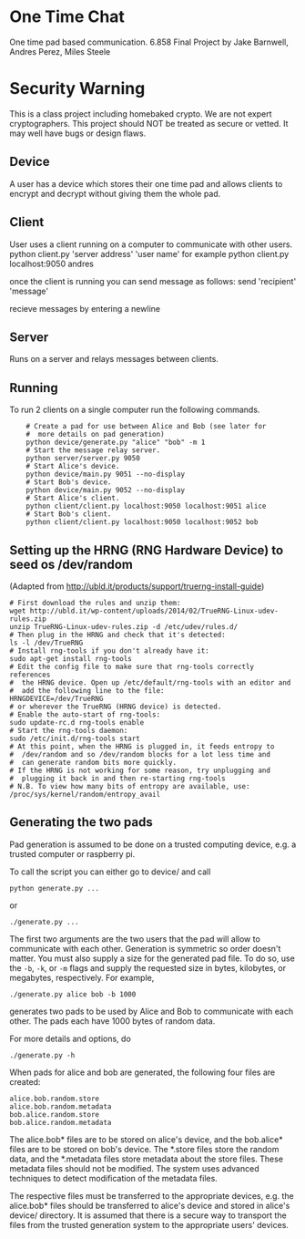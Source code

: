 # One Time Chat
One time pad based communication.
6.858 Final Project by Jake Barnwell, Andres Perez, Miles Steele

# Security Warning

This is a class project including homebaked crypto.
We are not expert cryptographers.
This project should NOT be treated as secure or vetted.
It may well have bugs or design flaws.

## Device
A user has a device which stores their one time pad and allows
clients to encrypt and decrypt without giving them the whole pad.

## Client
User uses a client running on a computer to communicate with other users.
python client.py 'server address' 'user name'
for example
python client.py localhost:9050 andres

once the client is running you can send message as follows:
send 'recipient' 'message'

recieve messages by entering a newline

## Server
Runs on a server and relays messages between clients.

## Running
To run 2 clients on a single computer run the following commands.

```
    # Create a pad for use between Alice and Bob (see later for
    #  more details on pad generation)
    python device/generate.py "alice" "bob" -m 1
    # Start the message relay server.
    python server/server.py 9050
    # Start Alice's device.
    python device/main.py 9051 --no-display
    # Start Bob's device.
    python device/main.py 9052 --no-display
    # Start Alice's client.
    python client/client.py localhost:9050 localhost:9051 alice
    # Start Bob's client.
    python client/client.py localhost:9050 localhost:9052 bob
```

## Setting up the HRNG (RNG Hardware Device) to seed os /dev/random
(Adapted from http://ubld.it/products/support/truerng-install-guide)
```
# First download the rules and unzip them:
wget http://ubld.it/wp-content/uploads/2014/02/TrueRNG-Linux-udev-rules.zip
unzip TrueRNG-Linux-udev-rules.zip -d /etc/udev/rules.d/
# Then plug in the HRNG and check that it's detected:
ls -l /dev/TrueRNG
# Install rng-tools if you don't already have it:
sudo apt-get install rng-tools
# Edit the config file to make sure that rng-tools correctly references
#  the HRNG device. Open up /etc/default/rng-tools with an editor and
#  add the following line to the file:
HRNGDEVICE=/dev/TrueRNG
# or wherever the TrueRNG (HRNG device) is detected.
# Enable the auto-start of rng-tools:
sudo update-rc.d rng-tools enable
# Start the rng-tools daemon:
sudo /etc/init.d/rng-tools start
# At this point, when the HRNG is plugged in, it feeds entropy to 
#  /dev/random and so /dev/random blocks for a lot less time and
#  can generate random bits more quickly.
# If the HRNG is not working for some reason, try unplugging and
#  plugging it back in and then re-starting rng-tools
# N.B. To view how many bits of entropy are available, use:
/proc/sys/kernel/random/entropy_avail
```

## Generating the two pads
Pad generation is assumed to be done on a trusted computing device,
e.g. a trusted computer or raspberry pi.

To call the script you can either go to device/ and call
```
python generate.py ...
```
or
```
./generate.py ...
```
The first two arguments are the two users that the pad will
allow to communicate with each other. Generation is symmetric
so order doesn't matter. You must also supply a size for the
generated pad file. To do so, use the `-b`, `-k`, or `-m`
flags and supply the requested size in bytes, kilobytes, or
megabytes, respectively. For example,
```
./generate.py alice bob -b 1000
```
generates two pads to be used by Alice and Bob to communicate
with each other. The pads each have 1000 bytes of random
data.

For more details and options, do
```
./generate.py -h
```

When pads for alice and bob are generated, the following four
files are created:
```
alice.bob.random.store
alice.bob.random.metadata
bob.alice.random.store
bob.alice.random.metadata
```
The alice.bob* files are to be stored on alice's device, and
the bob.alice* files are to be stored on bob's device. The
*.store files store the random data, and the *.metadata files
store metadata about the store files. These metadata files
should not be modified. The system uses advanced techniques
to detect modification of the metadata files.

The respective files must be transferred to the appropriate
devices, e.g. the alice.bob* files should be transferred to
alice's device and stored in alice's device/ directory. It
is assumed that there is a secure way to transport the
files from the trusted generation system to the appropriate
users' devices.
